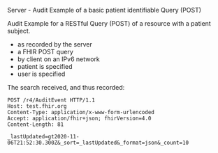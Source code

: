 Server - Audit Example of a basic patient identifiable Query (POST)

Audit Example for a RESTful Query (POST) of a resource with a patient subject.
- as recorded by the server
- a FHIR POST query 
- by client on an IPv6 network
- patient is specified
- user is specified

The search received, and thus recorded:
```
POST /r4/AuditEvent HTTP/1.1
Host: test.fhir.org
Content-Type: application/x-www-form-urlencoded
Accept: application/fhir+json; fhirVersion=4.0
Content-Length: 81

_lastUpdated=gt2020-11-06T21:52:30.300Z&_sort=_lastUpdated&_format=json&_count=10
```


